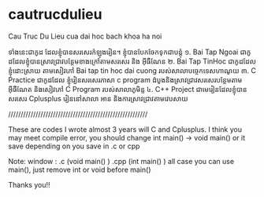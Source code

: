 # cautrucdulieu
Cau Truc Du Lieu cua dai hoc bach khoa ha noi

ទាំងនេះជាកូដ ដែលខ្ញុំបានសរសេរកំឡុងរៀន។
ខ្ញុំបានបែកចែកទុកជាបន្តុំ
  ១. Bai Tap Ngoai ជាកូដដែលខ្ញុំបានស្រាវជ្រាវបន្ថែមខាងក្រៅតាមសរសេរ និង អ៊ីធឺណែន
  ២. Bai Tap TinHoc ជាកូដដែលខ្ញុំដោះស្រាយ តាមសៀវភៅ Bai tap tin hoc dai cuong របស់សាលាបច្ចេកទេសហាណូយ 
  ៣. C Practice ជាកូដដែល ខ្ញុំរៀនសរសេរភាសា c program ដំបូងនិងសា្រវជ្រាវសរសេរបន្ថែមតាម អ៊ីធឺណែត និងសៀវភៅ C Program របស់សាលាភូមិន្ទ
  ៤. C++ Project ជាមេរៀនដែលខ្ញុំបានសរសេរ Cplusplus រៀននៅសាលា អាន និងការស្រាវជ្រាវតាមវេបសាយ
  
////////////////////////////////////////////////////////

These are codes I wrote almost 3 years will C and Cplusplus.
I think you may meet compile error, you should change int main() -> void main() or it save depending on you save in .c or cpp

Note: window : .c (void main() )
               .cpp (int main() )
               all case you can use main(), just remove int or void before main() 
               
               
 Thanks you!!
